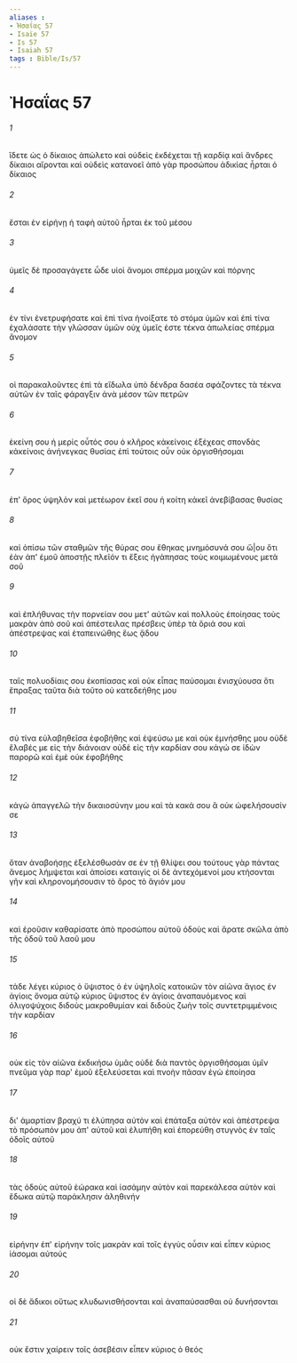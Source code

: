 ```yaml
---
aliases : 
- Ἠσαΐας 57
- Isaïe 57
- Is 57
- Isaiah 57
tags : Bible/Is/57
---
```


# Ἠσαΐας 57

###### 1
ἴδετε ὡς ὁ δίκαιος ἀπώλετο καὶ οὐδεὶς ἐκδέχεται τῇ καρδίᾳ καὶ ἄνδρες δίκαιοι αἴρονται καὶ οὐδεὶς κατανοεῖ ἀπὸ γὰρ προσώπου ἀδικίας ἦρται ὁ δίκαιος
###### 2
ἔσται ἐν εἰρήνῃ ἡ ταφὴ αὐτοῦ ἦρται ἐκ τοῦ μέσου
###### 3
ὑμεῖς δὲ προσαγάγετε ὧδε υἱοὶ ἄνομοι σπέρμα μοιχῶν καὶ πόρνης
###### 4
ἐν τίνι ἐνετρυφήσατε καὶ ἐπὶ τίνα ἠνοίξατε τὸ στόμα ὑμῶν καὶ ἐπὶ τίνα ἐχαλάσατε τὴν γλῶσσαν ὑμῶν οὐχ ὑμεῖς ἐστε τέκνα ἀπωλείας σπέρμα ἄνομον
###### 5
οἱ παρακαλοῦντες ἐπὶ τὰ εἴδωλα ὑπὸ δένδρα δασέα σφάζοντες τὰ τέκνα αὐτῶν ἐν ταῖς φάραγξιν ἀνὰ μέσον τῶν πετρῶν
###### 6
ἐκείνη σου ἡ μερίς οὗτός σου ὁ κλῆρος κἀκείνοις ἐξέχεας σπονδὰς κἀκείνοις ἀνήνεγκας θυσίας ἐπὶ τούτοις οὖν οὐκ ὀργισθήσομαι
###### 7
ἐπ' ὄρος ὑψηλὸν καὶ μετέωρον ἐκεῖ σου ἡ κοίτη κἀκεῖ ἀνεβίβασας θυσίας
###### 8
καὶ ὀπίσω τῶν σταθμῶν τῆς θύρας σου ἔθηκας μνημόσυνά σου ὤ|ου ὅτι ἐὰν ἀπ' ἐμοῦ ἀποστῇς πλεῖόν τι ἕξεις ἠγάπησας τοὺς κοιμωμένους μετὰ σοῦ
###### 9
καὶ ἐπλήθυνας τὴν πορνείαν σου μετ' αὐτῶν καὶ πολλοὺς ἐποίησας τοὺς μακρὰν ἀπὸ σοῦ καὶ ἀπέστειλας πρέσβεις ὑπὲρ τὰ ὅριά σου καὶ ἀπέστρεψας καὶ ἐταπεινώθης ἕως ᾅδου
###### 10
ταῖς πολυοδίαις σου ἐκοπίασας καὶ οὐκ εἶπας παύσομαι ἐνισχύουσα ὅτι ἔπραξας ταῦτα διὰ τοῦτο οὐ κατεδεήθης μου
###### 11
σύ τίνα εὐλαβηθεῖσα ἐφοβήθης καὶ ἐψεύσω με καὶ οὐκ ἐμνήσθης μου οὐδὲ ἔλαβές με εἰς τὴν διάνοιαν οὐδὲ εἰς τὴν καρδίαν σου κἀγώ σε ἰδὼν παρορῶ καὶ ἐμὲ οὐκ ἐφοβήθης
###### 12
κἀγὼ ἀπαγγελῶ τὴν δικαιοσύνην μου καὶ τὰ κακά σου ἃ οὐκ ὠφελήσουσίν σε
###### 13
ὅταν ἀναβοήσῃς ἐξελέσθωσάν σε ἐν τῇ θλίψει σου τούτους γὰρ πάντας ἄνεμος λήμψεται καὶ ἀποίσει καταιγίς οἱ δὲ ἀντεχόμενοί μου κτήσονται γῆν καὶ κληρονομήσουσιν τὸ ὄρος τὸ ἅγιόν μου
###### 14
καὶ ἐροῦσιν καθαρίσατε ἀπὸ προσώπου αὐτοῦ ὁδοὺς καὶ ἄρατε σκῶλα ἀπὸ τῆς ὁδοῦ τοῦ λαοῦ μου
###### 15
τάδε λέγει κύριος ὁ ὕψιστος ὁ ἐν ὑψηλοῖς κατοικῶν τὸν αἰῶνα ἅγιος ἐν ἁγίοις ὄνομα αὐτῷ κύριος ὕψιστος ἐν ἁγίοις ἀναπαυόμενος καὶ ὀλιγοψύχοις διδοὺς μακροθυμίαν καὶ διδοὺς ζωὴν τοῖς συντετριμμένοις τὴν καρδίαν
###### 16
οὐκ εἰς τὸν αἰῶνα ἐκδικήσω ὑμᾶς οὐδὲ διὰ παντὸς ὀργισθήσομαι ὑμῖν πνεῦμα γὰρ παρ' ἐμοῦ ἐξελεύσεται καὶ πνοὴν πᾶσαν ἐγὼ ἐποίησα
###### 17
δι' ἁμαρτίαν βραχύ τι ἐλύπησα αὐτὸν καὶ ἐπάταξα αὐτὸν καὶ ἀπέστρεψα τὸ πρόσωπόν μου ἀπ' αὐτοῦ καὶ ἐλυπήθη καὶ ἐπορεύθη στυγνὸς ἐν ταῖς ὁδοῖς αὐτοῦ
###### 18
τὰς ὁδοὺς αὐτοῦ ἑώρακα καὶ ἰασάμην αὐτὸν καὶ παρεκάλεσα αὐτὸν καὶ ἔδωκα αὐτῷ παράκλησιν ἀληθινήν
###### 19
εἰρήνην ἐπ' εἰρήνην τοῖς μακρὰν καὶ τοῖς ἐγγὺς οὖσιν καὶ εἶπεν κύριος ἰάσομαι αὐτούς
###### 20
οἱ δὲ ἄδικοι οὕτως κλυδωνισθήσονται καὶ ἀναπαύσασθαι οὐ δυνήσονται
###### 21
οὐκ ἔστιν χαίρειν τοῖς ἀσεβέσιν εἶπεν κύριος ὁ θεός

